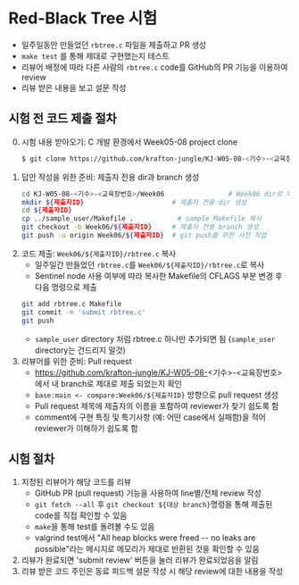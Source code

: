 # Red-Black Tree 시험

- 일주일동안 만들었던 `rbtree.c` 파일을 제출하고 PR 생성
- `make test` 를 통해 제대로 구현했는지 테스트
- 리뷰어 배정에 따라 다른 사람의 `rbtree.c` code를 GitHub의 PR 기능을 이용하여 review
- 리뷰 받은 내용을 보고 설문 작성

## 시험 전 코드 제출 절차

0. 시험 내용 받아오기: C 개발 환경에서 Week05-08 project clone
    ```sh
    $ git clone https://github.com/krafton-jungle/KJ-W05-08-<기수>-<교육장번호>.git
    ```
1. 답안 작성을 위한 준비: 제출자 전용 dir과 branch 생성
    ```sh
    cd KJ-W05-08-<기수>-<교육장번호>/Week06                # Week06 dir로 이동
    mkdir ${제출자ID}                      # 제출자 전용 dir 생성
    cd ${제출자ID}
    cp ../sample_user/Makefile .           # sample Makefile 복사
    git checkout -b Week06/${제출자ID}     # 제출자 전용 branch 생성
    git push -u origin Week06/${제출자ID}  # git push를 위한 사전 작업
    ```
2. 코드 제출: `Week06/${제출자ID}/rbtree.c` 복사
    - 일주일간 만들었던 `rbtree.c`를 `Week06/${제출자ID}/rbtree.c`로 복사
    - Sentinel node 사용 여부에 따라 복사한 Makefile의 CFLAGS 부분 변경 후 다음 명령으로 제출
    ```sh
    git add rbtree.c Makefile
    git commit -m 'submit rbtree.c'
    git push
    ```
    - `sample_user` directory 처럼 rbtree.c 하나만 추가되면 됨 (`sample_user` directory는 건드리지 말것)
3. 리뷰어를 위한 준비: Pull request
    - https://github.com/krafton-jungle/KJ-W05-08-<기수>-<교육장번호> 에서 내 branch로 제대로 제출 되었는지 확인
    - `base:main <- compare:Week06/${제출자ID}` 방향으로 pull request 생성
    - Pull request 제목에 제출자의 이름을 포함하여 reviewer가 찾기 쉽도록 함
    - comment에 구현 특징 및 특기사항 (예: 어떤 case에서 실패함)을 적어
      reviewer가 이해하기 쉽도록 함

## 시험 절차
1. 지정된 리뷰어가 해당 코드를 리뷰
    - GitHub PR (pull request) 기능을 사용하여 line별/전체 review 작성
    - `git fetch --all` 후 `git checkout ${대상 branch}`명령을 통해 제출된 code를 직접 확인할 수 있음
    - `make`을 통해 test를 돌려볼 수도 있음
    - valgrind test에서 "All heap blocks were freed -- no leaks are possible"라는 메시지로
      메모리가 제대로 반환된 것을 확인할 수 있음
2. 리뷰가 완료되면 'submit review' 버튼을 눌러 리뷰가 완료되었음을 알림
3. 리뷰 받은 코드 주인은 동료 피드백 설문 작성 시 해당 review에 대한 내용을 작성
